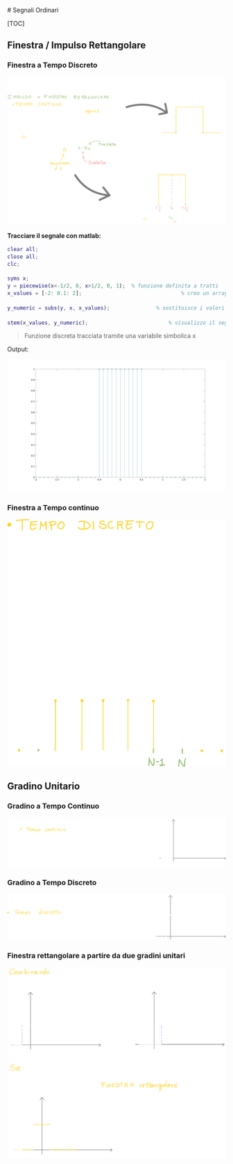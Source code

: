 # Segnali Ordinari

[TOC]

## Finestra / Impulso Rettangolare

### Finestra a Tempo Discreto

![image-20230120195745793](./assets/image-20230120195745793.png)

**Tracciare il segnale con matlab:**

```matlab
clear all;
close all;
clc;

syms x;																	% variabile simbolica x
y = piecewise(x<-1/2, 0, x>1/2, 0, 1);	% funzione definita a tratti
x_values = [-2: 0.1: 2];								% creo un array di valori reali

y_numeric = subs(y, x, x_values);				% sostituisco i valori simbolici in reali

stem(x_values, y_numeric);							% visualizzo il segnale discreto
```

> Funzione discreta tracciata tramite una variabile simbolica x

Output:

![image-20230120212338886](./assets/image-20230120212338886.png)





### Finestra a Tempo continuo

![image-20230120195816607](./assets/image-20230120195816607.png)





## Gradino Unitario

### Gradino a Tempo Continuo

![image-20230120195503390](./assets/image-20230120195503390.png)

### Gradino a Tempo Discreto

![image-20230120195519555](./assets/image-20230120195519555.png)

### Finestra rettangolare a partire da due gradini unitari

![image-20230120195608393](./assets/image-20230120195608393.png)